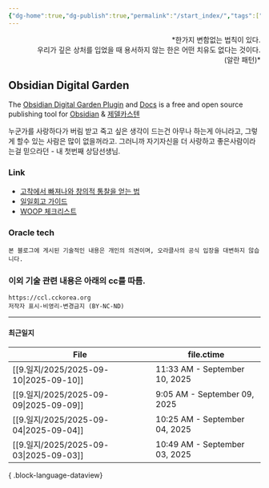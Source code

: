 ```yaml
---
{"dg-home":true,"dg-publish":true,"permalink":"/start_index/","tags":["gardenEntry"],"dgPassFrontmatter":true,"noteIcon":""}
---
```


<p align="right">*한가지 변함없는 법칙이 있다. <br>
우리가 깊은 상처를 입었을 때 용서하지 않는 한은 어떤 치유도 없다는 것이다. <br>
(알란 패턴)*</p>

## Obsidian Digital Garden
The [Obsidian Digital Garden Plugin](https://github.com/oleeskild/obsidian-digital-garden) and [Docs](https://dg-docs.ole.dev/)  is a free and open source publishing tool for [Obsidian](https://obsidian.md/) & [제델카스텐](http://www.yes24.com/Product/Goods/99475214) 

누군가를 사랑하다가 버림 받고 죽고 싶은 생각이 드는건 아무나 하는게 아니라고,  그렇게 할수 있는 사람은 많이 없을꺼라고. 그러니까 자기자신을 더 사랑하고 좋은사람이라는걸 믿으라던 - 내 첫번째 상담선생님.

### Link
- [고착에서 빠져나와 창의적 통찰을 얻는 법](https://twinstae.github.io/fixation-to-insight/)
- [일일회고 가이드](https://twinstae.github.io/daily-review-guide/)
- [WOOP 체크리스트](https://dawn-bulb-f4b.notion.site/WOOP-3dee3143b2554dbda0aea18a4d1b2b26)

### Oracle tech 
	본 블로그에 게시된 기술적인 내용은 개인의 의견이며, 오라클사의 공식 입장을 대변하지 않습니다.

### 이외 기술 관련 내용은 아래의 cc를 따름.
	https://ccl.cckorea.org
	저작자 표시-비영리-변경금지 (BY-NC-ND)

---
#### 최근일지
| File                                    | file.ctime                    |
| --------------------------------------- | ----------------------------- |
| [[9.일지/2025/2025-09-10\|2025-09-10]] | 11:33 AM - September 10, 2025 |
| [[9.일지/2025/2025-09-09\|2025-09-09]] | 9:05 AM - September 09, 2025  |
| [[9.일지/2025/2025-09-04\|2025-09-04]] | 10:25 AM - September 04, 2025 |
| [[9.일지/2025/2025-09-03\|2025-09-03]] | 10:49 AM - September 03, 2025 |

{ .block-language-dataview}
